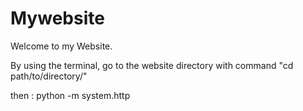 # Mywebsite

Welcome to my Website.

By using the terminal, go to the website directory with command "cd path/to/directory/"

then : 
python -m system.http


